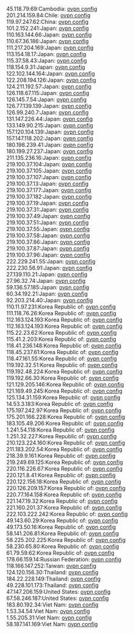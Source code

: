 45.118.79.69:Cambodia: [ovpn config](vpn/45_118_79_69.ovpn)  
201.214.159.84:Chile: [ovpn config](vpn/201_214_159_84.ovpn)  
119.97.247.62:China: [ovpn config](vpn/119_97_247_62.ovpn)  
101.2.152.241:Japan: [ovpn config](vpn/101_2_152_241.ovpn)  
110.163.144.66:Japan: [ovpn config](vpn/110_163_144_66.ovpn)  
110.67.36.186:Japan: [ovpn config](vpn/110_67_36_186.ovpn)  
111.217.204.169:Japan: [ovpn config](vpn/111_217_204_169.ovpn)  
113.154.18.17:Japan: [ovpn config](vpn/113_154_18_17.ovpn)  
115.37.58.43:Japan: [ovpn config](vpn/115_37_58_43.ovpn)  
118.154.9.31:Japan: [ovpn config](vpn/118_154_9_31.ovpn)  
122.102.144.164:Japan: [ovpn config](vpn/122_102_144_164.ovpn)  
122.208.194.126:Japan: [ovpn config](vpn/122_208_194_126.ovpn)  
124.211.192.57:Japan: [ovpn config](vpn/124_211_192_57.ovpn)  
126.118.67.115:Japan: [ovpn config](vpn/126_118_67_115.ovpn)  
126.145.7.54:Japan: [ovpn config](vpn/126_145_7_54.ovpn)  
126.77.139.139:Japan: [ovpn config](vpn/126_77_139_139.ovpn)  
126.99.240.7:Japan: [ovpn config](vpn/126_99_240_7.ovpn)  
131.147.226.44:Japan: [ovpn config](vpn/131_147_226_44.ovpn)  
133.149.90.215:Japan: [ovpn config](vpn/133_149_90_215.ovpn)  
157.120.104.139:Japan: [ovpn config](vpn/157_120_104_139.ovpn)  
157.147.118.202:Japan: [ovpn config](vpn/157_147_118_202.ovpn)  
180.198.239.41:Japan: [ovpn config](vpn/180_198_239_41.ovpn)  
180.199.27.237:Japan: [ovpn config](vpn/180_199_27_237.ovpn)  
211.135.236.16:Japan: [ovpn config](vpn/211_135_236_16.ovpn)  
219.100.37.104:Japan: [ovpn config](vpn/219_100_37_104.ovpn)  
219.100.37.105:Japan: [ovpn config](vpn/219_100_37_105.ovpn)  
219.100.37.107:Japan: [ovpn config](vpn/219_100_37_107.ovpn)  
219.100.37.13:Japan: [ovpn config](vpn/219_100_37_13.ovpn)  
219.100.37.177:Japan: [ovpn config](vpn/219_100_37_177.ovpn)  
219.100.37.182:Japan: [ovpn config](vpn/219_100_37_182.ovpn)  
219.100.37.19:Japan: [ovpn config](vpn/219_100_37_19.ovpn)  
219.100.37.31:Japan: [ovpn config](vpn/219_100_37_31.ovpn)  
219.100.37.49:Japan: [ovpn config](vpn/219_100_37_49.ovpn)  
219.100.37.51:Japan: [ovpn config](vpn/219_100_37_51.ovpn)  
219.100.37.55:Japan: [ovpn config](vpn/219_100_37_55.ovpn)  
219.100.37.58:Japan: [ovpn config](vpn/219_100_37_58.ovpn)  
219.100.37.86:Japan: [ovpn config](vpn/219_100_37_86.ovpn)  
219.100.37.87:Japan: [ovpn config](vpn/219_100_37_87.ovpn)  
219.100.37.96:Japan: [ovpn config](vpn/219_100_37_96.ovpn)  
222.229.241.55:Japan: [ovpn config](vpn/222_229_241_55.ovpn)  
222.230.56.91:Japan: [ovpn config](vpn/222_230_56_91.ovpn)  
27.139.110.21:Japan: [ovpn config](vpn/27_139_110_21.ovpn)  
27.96.32.74:Japan: [ovpn config](vpn/27_96_32_74.ovpn)  
59.136.57.185:Japan: [ovpn config](vpn/59_136_57_185.ovpn)  
60.34.192.21:Japan: [ovpn config](vpn/60_34_192_21.ovpn)  
92.203.214.40:Japan: [ovpn config](vpn/92_203_214_40.ovpn)  
110.11.97.231:Korea Republic of: [ovpn config](vpn/110_11_97_231.ovpn)  
111.118.76.26:Korea Republic of: [ovpn config](vpn/111_118_76_26.ovpn)  
112.163.124.193:Korea Republic of: [ovpn config](vpn/112_163_124_193.ovpn)  
112.163.124.193:Korea Republic of: [ovpn config](vpn/112_163_124_193.ovpn)  
115.22.23.62:Korea Republic of: [ovpn config](vpn/115_22_23_62.ovpn)  
115.41.2.203:Korea Republic of: [ovpn config](vpn/115_41_2_203.ovpn)  
118.41.236.148:Korea Republic of: [ovpn config](vpn/118_41_236_148.ovpn)  
118.45.237.61:Korea Republic of: [ovpn config](vpn/118_45_237_61.ovpn)  
118.47.161.55:Korea Republic of: [ovpn config](vpn/118_47_161_55.ovpn)  
119.192.32.51:Korea Republic of: [ovpn config](vpn/119_192_32_51.ovpn)  
119.192.48.224:Korea Republic of: [ovpn config](vpn/119_192_48_224.ovpn)  
119.192.66.30:Korea Republic of: [ovpn config](vpn/119_192_66_30.ovpn)  
121.129.205.146:Korea Republic of: [ovpn config](vpn/121_129_205_146.ovpn)  
121.169.49.245:Korea Republic of: [ovpn config](vpn/121_169_49_245.ovpn)  
125.134.31.159:Korea Republic of: [ovpn config](vpn/125_134_31_159.ovpn)  
14.53.3.183:Korea Republic of: [ovpn config](vpn/14_53_3_183.ovpn)  
175.197.242.97:Korea Republic of: [ovpn config](vpn/175_197_242_97.ovpn)  
175.201.166.228:Korea Republic of: [ovpn config](vpn/175_201_166_228.ovpn)  
183.105.49.206:Korea Republic of: [ovpn config](vpn/183_105_49_206.ovpn)  
1.241.54.118:Korea Republic of: [ovpn config](vpn/1_241_54_118.ovpn)  
1.251.32.227:Korea Republic of: [ovpn config](vpn/1_251_32_227.ovpn)  
210.123.224.160:Korea Republic of: [ovpn config](vpn/210_123_224_160.ovpn)  
211.183.202.54:Korea Republic of: [ovpn config](vpn/211_183_202_54.ovpn)  
218.39.9.161:Korea Republic of: [ovpn config](vpn/218_39_9_161.ovpn)  
219.249.69.125:Korea Republic of: [ovpn config](vpn/219_249_69_125.ovpn)  
220.116.226.67:Korea Republic of: [ovpn config](vpn/220_116_226_67.ovpn)  
220.121.8.41:Korea Republic of: [ovpn config](vpn/220_121_8_41.ovpn)  
220.122.156.18:Korea Republic of: [ovpn config](vpn/220_122_156_18.ovpn)  
220.126.209.157:Korea Republic of: [ovpn config](vpn/220_126_209_157.ovpn)  
220.77.164.158:Korea Republic of: [ovpn config](vpn/220_77_164_158.ovpn)  
221.147.19.32:Korea Republic of: [ovpn config](vpn/221_147_19_32.ovpn)  
221.160.201.37:Korea Republic of: [ovpn config](vpn/221_160_201_37.ovpn)  
222.103.222.242:Korea Republic of: [ovpn config](vpn/222_103_222_242.ovpn)  
49.143.60.29:Korea Republic of: [ovpn config](vpn/49_143_60_29.ovpn)  
49.173.50.16:Korea Republic of: [ovpn config](vpn/49_173_50_16.ovpn)  
58.141.206.81:Korea Republic of: [ovpn config](vpn/58_141_206_81.ovpn)  
58.225.202.225:Korea Republic of: [ovpn config](vpn/58_225_202_225.ovpn)  
58.230.65.80:Korea Republic of: [ovpn config](vpn/58_230_65_80.ovpn)  
61.79.59.62:Korea Republic of: [ovpn config](vpn/61_79_59_62.ovpn)  
178.66.159.14:Russian Federation: [ovpn config](vpn/178_66_159_14.ovpn)  
118.166.147.252:Taiwan: [ovpn config](vpn/118_166_147_252.ovpn)  
124.120.156.30:Thailand: [ovpn config](vpn/124_120_156_30.ovpn)  
184.22.228.149:Thailand: [ovpn config](vpn/184_22_228_149.ovpn)  
49.228.101.173:Thailand: [ovpn config](vpn/49_228_101_173.ovpn)  
47.147.206.159:United States: [ovpn config](vpn/47_147_206_159.ovpn)  
67.58.246.187:United States: [ovpn config](vpn/67_58_246_187.ovpn)  
183.80.192.34:Viet Nam: [ovpn config](vpn/183_80_192_34.ovpn)  
1.53.34.54:Viet Nam: [ovpn config](vpn/1_53_34_54.ovpn)  
1.55.205.31:Viet Nam: [ovpn config](vpn/1_55_205_31.ovpn)  
58.187.141.169:Viet Nam: [ovpn config](vpn/58_187_141_169.ovpn)  
